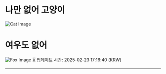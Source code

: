 
# 나만 없어 고양이

![Cat Image](https://cdn2.thecatapi.com/images/b7q.jpg)

# 여우도 없어
![Fox Image](https://randomfox.ca/images/69.jpg)
⏳ 업데이트 시간: 2025-02-23 17:16:40 (KRW)

---
